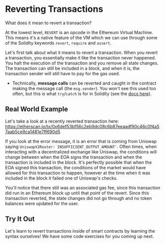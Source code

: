 # Reverting Transactions

What does it mean to revert a transaction?

At the lowest level, `REVERT` is an opcode in the Ethereum Virtual Machine. This means it's a native feature of the VM which we can use through some of the Solidity keywords `revert`, `require` and `assert`.

Let's first talk about what it means to revert a transaction. When you revert a transaction, you essentially make it like the transaction never happened. You halt the execution of the transaction and you remove all state changes. The transaction can still be included in a block, and when it is, the transaction sender will still have to pay for the gas used.

- Technically, **message calls** can be reverted and caught in the contract making the message call (the `msg.sender`). You won't see this used too often, but this is what `try`/`catch` is for in Solidity (see the [docs here](https://docs.soliditylang.org/en/v0.8.17/control-structures.html?highlight=try%20catch#try-catch)).

## Real World Example

Let's take a look at a recently reverted transaction here: https://etherscan.io/tx/0x6def53bf56c2eb9dc08c6b87eeaadf90c46c0f4a57aab5ce9ca1481e7ff690d5

If you look at the error message, it is an error that is coming from Uniswap saying `UniswapV2Router: INSUFFICIENT_OUTPUT_AMOUNT'`. Often times, when interacting with a decentralized exchange like Uniswap, the conditions will change between when the EOA signs the transaction and when the transaction is included in the block. It's perfectly possible that when the EOA signed this transaction, the conditions of the market would have allowed for this transaction to happen, however at the time when it was included in the block it failed one of Uniswap's checks.

You'll notice that there still was an associated gas fee, since this transaction did run in an Ethereum block up until that point of the revert. Since this transaction reverted, the state changes did not go through and no token balances were updated for the user.

## Try It Out

Let's learn to revert transactions inside of smart contracts by learning the syntax ourselves! We have some code exercises for you coming up next.